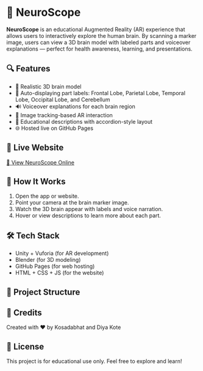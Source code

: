 # 🧠 NeuroScope

**NeuroScope** is an educational Augmented Reality (AR) experience that allows users to interactively explore the human brain. By scanning a marker image, users can view a 3D brain model with labeled parts and voiceover explanations — perfect for health awareness, learning, and presentations.

## 🔍 Features

- 🧠 Realistic 3D brain model
- 📌 Auto-displaying part labels: Frontal Lobe, Parietal Lobe, Temporal Lobe, Occipital Lobe, and Cerebellum
- 🔊 Voiceover explanations for each brain region
- 🎯 Image tracking-based AR interaction
- 💬 Educational descriptions with accordion-style layout
- 🌐 Hosted live on GitHub Pages

## 🚀 Live Website

[🔗 View NeuroScope Online](https://kosadabhat.github.io/Neuroscope/)

## 📱 How It Works

1. Open the app or website.
2. Point your camera at the brain marker image.
3. Watch the 3D brain appear with labels and voice narration.
4. Hover or view descriptions to learn more about each part.

## 🛠️ Tech Stack

- Unity + Vuforia (for AR development)
- Blender (for 3D modeling)
- GitHub Pages (for web hosting)
- HTML + CSS + JS (for the website)

## 📂 Project Structure

## 🙌 Credits

Created with ❤️ by  Kosadabhat and Diya Kote


## 📄 License

This project is for educational use only. Feel free to explore and learn!
